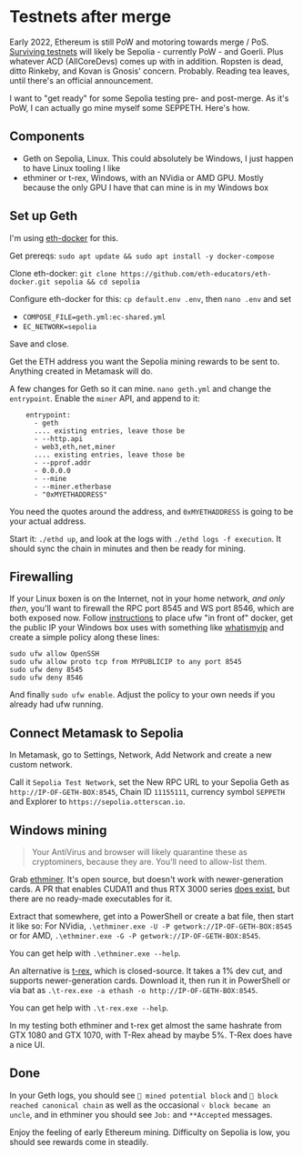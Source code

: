 # Testnets after merge

Early 2022, Ethereum is still PoW and motoring towards merge / PoS. [Surviving testnets](https://github.com/ethereum/pm/issues/460) will likely be Sepolia - currently PoW - and Goerli. Plus whatever ACD (AllCoreDevs) comes up with in addition. Ropsten is dead, ditto Rinkeby, and Kovan is Gnosis' concern. Probably. Reading tea leaves, until there's an official announcement.

I want to "get ready" for some Sepolia testing pre- and post-merge. As it's PoW, I can actually go mine myself some SEPPETH. Here's how.

## Components

- Geth on Sepolia, Linux. This could absolutely be Windows, I just happen to have Linux tooling I like
- ethminer or t-rex, Windows, with an NVidia or AMD GPU. Mostly because the only GPU I have that can mine is in my Windows box

## Set up Geth

I'm using [eth-docker](https://eth-docker.net) for this. 

Get prereqs: `sudo apt update && sudo apt install -y docker-compose`

Clone eth-docker: `git clone https://github.com/eth-educators/eth-docker.git sepolia && cd sepolia`

Configure eth-docker for this: `cp default.env .env`, then `nano .env` and set

- `COMPOSE_FILE=geth.yml:ec-shared.yml`
- `EC_NETWORK=sepolia`

Save and close.

Get the ETH address you want the Sepolia mining rewards to be sent to. Anything created in Metamask will do.

A few changes for Geth so it can mine. `nano geth.yml` and change the `entrypoint`. Enable the `miner` API, and append to it:

```
    entrypoint:
      - geth
      .... existing entries, leave those be
      - --http.api
      - web3,eth,net,miner
      .... existing entries, leave those be
      - --pprof.addr
      - 0.0.0.0
      - --mine
      - --miner.etherbase
      - "0xMYETHADDRESS"
```

You need the quotes around the address, and `0xMYETHADDRESS` is going to be your actual address.

Start it: `./ethd up`, and look at the logs with `./ethd logs -f execution`. It should sync the chain in minutes and then be ready for mining.

## Firewalling

If your Linux boxen is on the Internet, not in your home network, *and only then*, you'll want to firewall the RPC port 8545 and WS port 8546, which are both exposed now. Follow
[instructions](https://eth-docker.net/docs/Support/Cloud) to place ufw "in front of" docker, get the public IP your Windows box uses
with something like [whatismyip](https://whatismyip.com) and create a simple policy along these lines:

```
sudo ufw allow OpenSSH
sudo ufw allow proto tcp from MYPUBLICIP to any port 8545
sudo ufw deny 8545
sudo ufw deny 8546
```

And finally `sudo ufw enable`. Adjust the policy to your own needs if you already had ufw running.

## Connect Metamask to Sepolia

In Metamask, go to Settings, Network, Add Network and create a new custom network. 

Call it `Sepolia Test Network`, set the New RPC URL to your Sepolia Geth as `http://IP-OF-GETH-BOX:8545`, Chain ID `11155111`, currency symbol `SEPPETH` and Explorer to `https://sepolia.otterscan.io`.

## Windows mining

> Your AntiVirus and browser will likely quarantine these as cryptominers, because they are. You'll need to allow-list them.

Grab [ethminer](https://github.com/ethereum-mining/ethminer/releases). It's open source, but doesn't work with newer-generation cards. A PR that enables CUDA11 and thus RTX 3000 series [does exist](https://github.com/ethereum-mining/ethminer/pull/2133), but there are no ready-made executables for it.

Extract that somewhere, get into a PowerShell or create a bat file, then start it like so: For NVidia, `.\ethminer.exe -U -P getwork://IP-OF-GETH-BOX:8545` or for AMD, `.\ethminer.exe -G -P getwork://IP-OF-GETH-BOX:8545`.

You can get help with `.\ethminer.exe --help`.

An alternative is [t-rex](https://github.com/trexminer/T-Rex/releases), which is closed-source. It takes a 1% dev cut, and supports newer-generation cards. Download it, then run it in PowerShell or via bat as `.\t-rex.exe -a ethash -o http://IP-OF-GETH-BOX:8545`.

You can get help with `.\t-rex.exe --help`.

In my testing both ethminer and t-rex get almost the same hashrate from GTX 1080 and GTX 1070, with T-Rex ahead by maybe 5%. T-Rex does have a nice UI.

## Done

In your Geth logs, you should see `🔨 mined potential block` and `🔗 block reached canonical chain` as well as the occasional
`⑂ block became an uncle`, and in ethminer you should see `Job:` and `**Accepted` messages.

Enjoy the feeling of early Ethereum mining. Difficulty on Sepolia is low, you should see rewards come in steadily.
